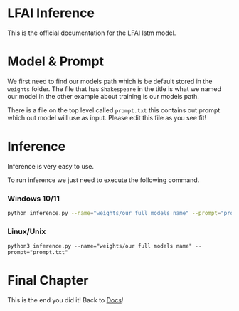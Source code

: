 
# LFAI Inference

This is the official documentation for the LFAI lstm model.

# Model & Prompt

We first need to find our models path which is be default stored in the ``weights`` folder. The file that has ``Shakespeare`` in the title is what we named our model in the other example about training is our models path.

There is a file on the top level called ``prompt.txt`` this contains out prompt which out model will use as input. Please edit this file as you see fit!

# Inference
Inference is very easy to use.

To run inference we just need to execute the following command.

### Windows 10/11
```bash
python inference.py --name="weights/our full models name" --prompt="prompt.txt"
```
### Linux/Unix
```shell
python3 inference.py --name="weights/our full models name" --prompt="prompt.txt"
```

# Final Chapter

This is the end you did it!
Back to [Docs](/docs/DOCUMENTATION.md)!